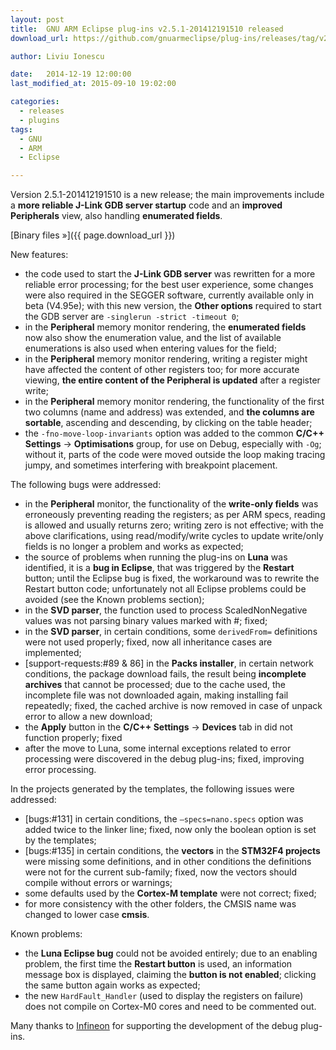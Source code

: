 ```yaml
---
layout: post
title:  GNU ARM Eclipse plug-ins v2.5.1-201412191510 released
download_url: https://github.com/gnuarmeclipse/plug-ins/releases/tag/v2.5.1-201412191510

author: Liviu Ionescu

date:   2014-12-19 12:00:00
last_modified_at: 2015-09-10 19:02:00

categories:
  - releases
  - plugins
tags:
  - GNU 
  - ARM
  - Eclipse

---
```


Version 2.5.1-201412191510 is a new release; the main improvements include a **more reliable J-Link GDB server startup** code and an **improved Peripherals** view, also handling **enumerated fields**.

[Binary files »]({{ page.download_url }})

New features:

* the code used to start the **J-Link GDB server** was rewritten for a more reliable error processing; for the best user experience, some changes were also required in the SEGGER software, currently available only in beta (V4.95e); with this new version, the **Other options** required to start the GDB server are `-singlerun -strict -timeout 0`;
* in the **Peripheral** memory monitor rendering, the **enumerated fields** now also show the enumeration value, and the list of available enumerations is also used when entering values for the field;
* in the **Peripheral** memory monitor rendering, writing a register might have affected the content of other registers too; for more accurate viewing, **the entire content of the Peripheral is updated** after a register write;
* in the **Peripheral** memory monitor rendering, the functionality of the first two columns (name and address) was extended, and **the columns are sortable**, ascending and descending, by clicking on the table header;
* the `-fno-move-loop-invariants` option was added to the common **C/C++ Settings** → **Optimisations** group, for use on Debug, especially with `-Og`; without it, parts of the code were moved outside the loop making tracing jumpy, and sometimes interfering with breakpoint placement.

The following bugs were addressed:

* in the **Peripheral** monitor, the functionality of the **write-only fields** was erroneously preventing reading the registers; as per ARM specs, reading is allowed and usually returns zero; writing zero is not effective; with the above clarifications, using read/modify/write cycles to update write/only fields is no longer a problem and works as expected;
* the source of problems when running the plug-ins on **Luna** was identified, it is a **bug in Eclipse**, that was triggered by the **Restart** button; until the Eclipse bug is fixed, the workaround was to rewrite the Restart button code; unfortunately not all Eclipse problems could be avoided (see the Known problems section);
* in the **SVD parser**, the function used to process ScaledNonNegative values was not parsing binary values marked with #; fixed;
* in the **SVD parser**, in certain conditions, some `derivedFrom=` definitions were not used properly; fixed, now all inheritance cases are implemented;
* [support-requests:#89 & 86] in the **Packs installer**, in certain network conditions, the package download fails, the result being **incomplete archives** that cannot be processed; due to the cache used, the incomplete file was not downloaded again, making installing fail repeatedly; fixed, the cached archive is now removed in case of unpack error to allow a new download;
* the **Apply** button in the **C/C++ Settings** → **Devices** tab in did not function properly; fixed
* after the move to Luna, some internal exceptions related to error processing were discovered in the debug plug-ins; fixed, improving error processing.

In the projects generated by the templates, the following issues were addressed:

* [bugs:#131] in certain conditions, the `–specs=nano.specs` option was added twice to the linker line; fixed, now only the boolean option is set by the templates;
* [bugs:#135] in certain conditions, the **vectors** in the **STM32F4 projects** were missing some definitions, and in other conditions the definitions were not for the current sub-family; fixed, now the vectors should compile without errors or warnings;
* some defaults used by the **Cortex-M template** were not correct; fixed;
* for more consistency with the other folders, the CMSIS name was changed to lower case **cmsis**.

Known problems:

* the **Luna Eclipse bug** could not be avoided entirely; due to an enabling problem, the first time the **Restart button** is used, an information message box is displayed, claiming the **button is not enabled**; clicking the same button again works as expected;
* the new `HardFault_Handler` (used to display the registers on failure) does not compile on Cortex-M0 cores and need to be commented out.

Many thanks to [Infineon](http://www.infineon.com/) for supporting the development of the debug plug-ins.

